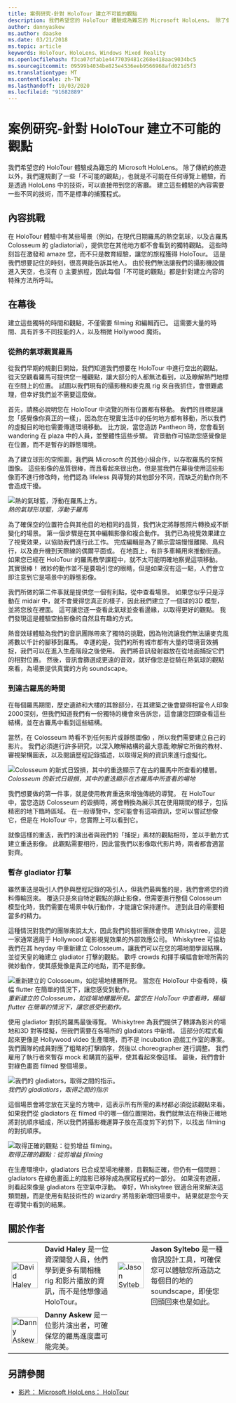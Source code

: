 ```yaml
---
title: 案例研究-針對 HoloTour 建立不可能的觀點
description: 我們希望您的 HoloTour 體驗成為難忘的 Microsoft HoloLens。 除了傳統旅遊停止時，我們還計畫了一些「不可能的觀點」。
author: dannyaskew
ms.author: daaske
ms.date: 03/21/2018
ms.topic: article
keywords: HoloTour、HoloLens、Windows Mixed Reality
ms.openlocfilehash: f3ca07dfab1e4477039481c268e418aac9034bc5
ms.sourcegitcommit: 09599b4034be825e4536eeb9566968afd021d5f3
ms.translationtype: MT
ms.contentlocale: zh-TW
ms.lasthandoff: 10/03/2020
ms.locfileid: "91682889"
---
```

# <a name="case-study---creating-impossible-perspectives-for-holotour"></a>案例研究-針對 HoloTour 建立不可能的觀點

我們希望您的 HoloTour 體驗成為難忘的 Microsoft HoloLens。 除了傳統的旅遊以外，我們還規劃了一些「不可能的觀點」，也就是不可能在任何導覽上體驗，而是透過 HoloLens 中的技術，可以直接帶到您的客廳。 建立這些體驗的內容需要一些不同的技術，而不是標準的捕獲程式。

## <a name="the-content-challenge"></a>內容挑戰

在 HoloTour 體驗中有某些場景（例如，在現代日期羅馬的熱空氣球，以及古羅馬 Colosseum 的 gladiatorial），提供您在其他地方都不會看到的獨特觀點。 這些時刻旨在激發和 amaze 您，而不只是教育經驗，讓您的旅程獲得 HoloTour。 這是我們想要記住的時刻，很高興能告訴其他人。 由於我們無法讓我們的攝影機設備進入天空，也沒有 () 主要旅程，因此每個「不可能的觀點」都是針對建立內容的特殊方法所呼叫。

## <a name="behind-the-scenes"></a>在幕後

建立這些獨特的時間和觀點，不僅需要 filming 和編輯而已。 這需要大量的時間、具有許多不同技能的人，以及稍微 Hollywood 魔術。

### <a name="viewing-rome-from-a-hot-air-balloon"></a>從熱的氣球觀賞羅馬

從我們早期的規劃日開始，我們知道我們想要在 HoloTour 中進行空出的觀點。 從天空觀看羅馬可提供您一種觀點，讓大部分的人都無法看到，以及瞭解熱門地標在空間上的位置。 試圖以我們現有的攝影機和麥克風 rig 來自我抓住，會很難處理，但幸好我們並不需要這麼做。

首先，請務必說明您在 HoloTour 中流覽的所有位置都有移動。 我們的目標是讓您「感覺像你真正的一樣」，因為您在現實生活中的任何地方都有移動，所以我們的虛擬目的地也需要傳達環境移動。 比方說，當您造訪 Pantheon 時，您會看到 wandering 在 plaza 中的人員，並整體性這些步驟。 背景動作可協助您感覺像是在位置，而不是暫存的靜態環境。

為了建立球形的空照圖，我們與 Microsoft 的其他小組合作，以存取羅馬的空照圖像。 這些影像的品質很棒，而且看起來很出色，但是當我們在幕後使用這些影像而不進行修改時，他們認為 lifeless 與導覽的其他部分不同，而缺乏的動作則不會造成干擾。 


![熱的氣球籃，浮動在羅馬上方。](images/hotairballoon1-300px.png)<br>
*熱的氣球形球籃，浮動于羅馬*

為了確保空的位置符合與其他目的地相同的品質，我們決定將靜態照片轉換成不斷變化的場景。 第一個步驟是在其中編輯影像和複合動作。 我們已為視覺效果建立了視覺效果，以協助我們進行此工作。 完成編輯是為了顯示雲端慢慢離開、鳥飛行，以及直升機到天際線的偶爾平面或。 在地面上，有許多車輛用來推動街道。 如果您已經在 HoloTour 的羅馬教學課程中，就不太可能明確地察覺這項移動。 其實很棒！ 微妙的動作並不是要吸引您的眼睛，但是如果沒有這一點，人們會立即注意到它是場景中的靜態影像。

我們所做的第二件事就是提供您一個有利點，從中查看場景。 如果您似乎只是浮動在 midair 中，就不會覺得您真正的樣子，因此我們建立了一個球的3D 模型，並將您放在裡面。 這可讓您逐一查看此氣球並查看邊緣，以取得更好的觀點。 我們發現這是體驗空拍影像的自然且有趣的方式。

熱音效球體驗為我們的音訊團隊帶來了獨特的挑戰，因為物流讓我們無法讓麥克風將數以千計的腳移到羅馬。 幸運的是，我們的所有城市都有大量的環境音效捕捉，我們可以在進入生產階段之後使用。 我們將音訊發射器放在從地面捕捉它們的相對位置。 然後，音訊會篩選成更遠的音效，就好像您是從騎在熱氣球的觀點來看，為場景提供真實的方向 soundscape。

### <a name="time-traveling-to-ancient-rome"></a>到達古羅馬的時間

在每個羅馬期間，歷史遺跡和大樓的其餘部分，在其建築之後會變得相當令人印象2000深刻，但我們知道我們有一份獨特的機會來告訴您，這會讓您回頭查看這些結構，並在古羅馬中看到這些結構。

當然，在 Colosseum 時看不到任何影片或靜態圖像) ，所以我們需要建立自己的影片。 我們必須進行許多研究，以深入瞭解結構的最大意義;瞭解它所做的教材、審視架構圖表，以及閱讀歷程記錄描述，以取得足夠的資訊來進行虛擬化。 

![Colosseum 的新式日毀損，其中的重迭顯示了在古的羅馬中所查看的樓層。](images/rome-colosseum-overlay-500px.png)<br>
*Colosseum 的新式日毀損，其中的重迭顯示在古羅馬中所查看的場地*

我們想要做的第一件事，就是使用教育重迭來增強傳統的導覽。 在 HoloTour 中，當您造訪 Colosseum 的毀損時，將會轉換為展示其在使用期間的樣子，包括精密的地下臨時區域。 在一般導覽中，您可能會有這項資訊，您可以嘗試想像它，但是在 HoloTour 中，您實際上可以看到它。

就像這樣的重迭，我們的演出者與我們的「捕捉」素材的觀點相符，並以手動方式建立重迭影像。 此觀點需要相符，因此當我們以影像取代影片時，兩者都會適當對齊。

### <a name="staging-the-gladiator-fight"></a>暫存 gladiator 打擊

雖然重迭是吸引人們參與歷程記錄的吸引人，但我們最興奮的是，我們會將您的資料傳輸回來。 覆迭只是來自特定觀點的靜止影像，但需要進行整個 Colosseum 模型化時，我們需要在場景中執行動作，才能讓它保持運作。 達到此目的需要相當多的精力。

這種情況對我們的團隊來說太大，因此我們的藝術團隊會使用 Whiskytree，這是一家通常適用于 Hollywood 電影視覺效果的外部效應公司。 Whiskytree 可協助我們在其 heyday 中重新建立 Colosseum，讓我們可以在您的場地間學習結構，並從天皇的箱建立 gladiator 打擊的觀點。 歡呼 crowds 和揮手橫幅會新增所需的微妙動作，使其感覺像是真正的地點，而不是影像。

![重新建立的 Colosseum，如從場地樓層所見。 當您在 HoloTour 中查看時，橫幅 flutter 在簡單的情況下，讓您感受到動作。](images/recreated-colosseum-holotour-500px.png)<br>
*重新建立的 Colosseum，如從場地樓層所見。當您在 HoloTour 中查看時，橫幅 flutter 在簡單的情況下，讓您感受到動作。*

使用 gladiator 對抗的羅馬最後導覽。 Whiskytree 為我們提供了轉譯為影片的場地和3D 對等模擬，但我們需要在各場所的 gladiators 中新增。 這部分的程式看起來更像是 Hollywood video 生產環境，而不是 incubation 遊戲工作室的專案。 我們團隊的成員對應了粗略的打擊順序，然後以 choreographer 進行調整。 我們雇用了執行者來暫存 mock 和購買的盔甲，使其看起來像這樣。 最後，我們會針對綠色畫面 filmed 整個場景。

![我們的 gladiators，取得之間的指示。](images/green-screen-gladiators-holotour-500px.jpg)<br>
*我們的 gladiatiors，取得之間的指示*

這個場景會將您放在天皇的方塊中，這表示所有所需的素材都必須從該觀點來看。 如果我們從 gladiators 在 filmed 中的哪一個位置開始，我們就無法在稍後正確地將對抗順序組成，所以我們將攝影機運算子放在高度剪下的剪下，以找出 filming 的對抗順序。

![取得正確的觀點：從剪增益 filming。](images/scissor-lift-holotour-500px.jpg)<br>
*取得正確的觀點：從剪增益 filming*

在生產環境中，gladiators 已合成至場地樓層，且觀點正確，但仍有一個問題： gladiators 在綠色畫面上的陰影已移除成為撰寫程式的一部分。 如果沒有遮蔽，則看起來像是 gladiators 在空氣中浮動。 幸好，Whiskytree 很適合用來解決這類問題，而是使用有點技術性的 wizardry 將陰影新增回場景中。 結果就是您今天在導覽中看到的結果。

## <a name="about-the-authors"></a>關於作者

<table style="border:0">
<tr>
<td style="border:0" width="60px"> <img alt="David Haley" width="60" height="60" src="images/haley.png" /></td>
<td style="border:0" width="408"> <b>David Haley</b> 是一位資深開發人員，他們學到更多有關相機 rig 和影片播放的資訊，而不是他想像過 HoloTour。</td>

<td style="border:0" width="60px"> <img alt="Jason Syltebo" width="60" height="60" src="images/syltebo.png" /></td>
<td style="border:0" width="408"> <b>Jason Syltebo</b> 是一種音訊設計工具，可確保您可以體驗您所造訪之每個目的地的 soundscape，即使您回頭回來也是如此。</td>
</tr>
<tr>
<td style="border:0" width="60px"> <img alt="Danny Askew" width="60" height="60" src="images/askew.png" /></td>
<td style="border:0" width="408"> <b>Danny Askew</b> 是一位影片演出者，可確保您的羅馬進度盡可能完美。</td>

<td style="border:0" width="60px"></td>
<td style="border:0" width="408"></td>
</tr>
</table>


## <a name="see-also"></a>另請參閱
* [影片： Microsoft HoloLens： HoloTour](https://www.youtube.com/watch?v=pLd9WPlaMpY)
